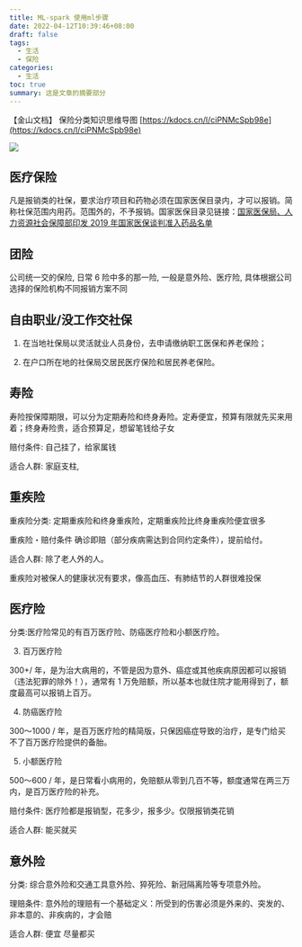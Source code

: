 ```yaml
---
title: ML-spark 使用ml步骤
date: 2022-04-12T10:39:46+08:00
draft: false
tags:
  - 生活
  - 保险
categories:
  - 生活
toc: true
summary: 这是文章的摘要部分
---
```

【金山文档】 保险分类知识思维导图 [https://kdocs.cn/l/ciPNMcSpb98e](https://kdocs.cn/l/ciPNMcSpb98e)


![](https://img.yunpiao.site/blog/202404172136412.png)

## 医疗保险

凡是报销类的社保，要求治疗项目和药物必须在国家医保目录内，才可以报销。简称社保范围内用药。范围外的，不予报销。国家医保目录见链接：[国家医保局、人力资源社会保障部印发 2019 年国家医保谈判准入药品名单](http://www.gov.cn/xinwen/2019-11/28/content_5456660.htm)



## 团险

公司统一交的保险, 日常 6 险中多的那一险, 一般是意外险、医疗险, 具体根据公司选择的保险机构不同报销方案不同



## 自由职业/没工作交社保

1. 在当地社保局以灵活就业人员身份，去申请缴纳职工医保和养老保险；

2. 在户口所在地的社保局交居民医疗保险和居民养老保险。



## 寿险

寿险按保障期限，可以分为定期寿险和终身寿险。定寿便宜，预算有限就先买来用着；终身寿险贵，适合预算足，想留笔钱给子女

赔付条件: 自己挂了，给家属钱

适合人群: 家庭支柱, 

## 重疾险

重疾险分类: 定期重疾险和终身重疾险，定期重疾险比终身重疾险便宜很多

重疾险・赔付条件 确诊即赔（部分疾病需达到合同约定条件），提前给付。

适合人群: 除了老人外的人。

重疾险对被保人的健康状况有要求，像高血压、有肺结节的人群很难投保

## 医疗险

分类:医疗险常见的有百万医疗险、防癌医疗险和小额医疗险。

3. 百万医疗险

300+/ 年，是为治大病用的，不管是因为意外、癌症或其他疾病原因都可以报销（违法犯罪的除外！），通常有 1 万免赔额，所以基本也就住院才能用得到了，额度最高可以报销上百万。

4. 防癌医疗险

300～1000 / 年，是百万医疗险的精简版，只保因癌症导致的治疗，是专门给买不了百万医疗险提供的备胎。

5. 小额医疗险

500～600 / 年，是日常看小病用的，免赔额从零到几百不等，额度通常在两三万内，是百万医疗险的补充。

赔付条件: 医疗险都是报销型，花多少，报多少。仅限报销类花销

适合人群: 能买就买

## 意外险

分类: 综合意外险和交通工具意外险、猝死险、新冠隔离险等专项意外险。

理赔条件: 意外险的理赔有一个基础定义：所受到的伤害必须是外来的、突发的、非本意的、非疾病的，才会赔

适合人群: 便宜 尽量都买

